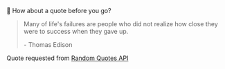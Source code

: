 📣 How about a quote before you go?

> Many of life's failures are people who did not realize how close they were to success when they gave up.
>
> <p>- Thomas Edison</p>

Quote requested from [Random Quotes API](https://github.com/lukePeavey/quotable)
